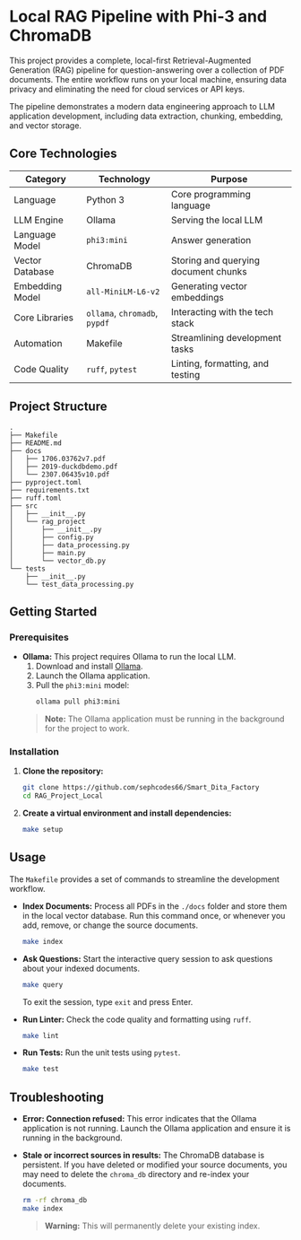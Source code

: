 # Local RAG Pipeline with Phi-3 and ChromaDB

This project provides a complete, local-first Retrieval-Augmented Generation (RAG) pipeline for question-answering over a collection of PDF documents. The entire workflow runs on your local machine, ensuring data privacy and eliminating the need for cloud services or API keys.

The pipeline demonstrates a modern data engineering approach to LLM application development, including data extraction, chunking, embedding, and vector storage.

## Core Technologies

| Category          | Technology         | Purpose                               |
| ----------------- | ------------------ | ------------------------------------- |
| Language          | Python 3           | Core programming language             |
| LLM Engine        | Ollama             | Serving the local LLM                 |
| Language Model    | `phi3:mini`        | Answer generation                     |
| Vector Database   | ChromaDB           | Storing and querying document chunks  |
| Embedding Model   | `all-MiniLM-L6-v2` | Generating vector embeddings          |
| Core Libraries    | `ollama`, `chromadb`, `pypdf` | Interacting with the tech stack       |
| Automation        | Makefile           | Streamlining development tasks        |
| Code Quality      | `ruff`, `pytest`   | Linting, formatting, and testing      |

## Project Structure

```
.
├── Makefile
├── README.md
├── docs
│   ├── 1706.03762v7.pdf
│   ├── 2019-duckdbdemo.pdf
│   └── 2307.06435v10.pdf
├── pyproject.toml
├── requirements.txt
├── ruff.toml
├── src
│   ├── __init__.py
│   └── rag_project
│       ├── __init__.py
│       ├── config.py
│       ├── data_processing.py
│       ├── main.py
│       └── vector_db.py
└── tests
    ├── __init__.py
    └── test_data_processing.py
```

## Getting Started

### Prerequisites

- **Ollama:** This project requires Ollama to run the local LLM.
  1. Download and install [Ollama](https://ollama.com/).
  2. Launch the Ollama application.
  3. Pull the `phi3:mini` model:
     ```bash
     ollama pull phi3:mini
     ```
  > **Note:** The Ollama application must be running in the background for the project to work.

### Installation

1.  **Clone the repository:**
    ```bash
    git clone https://github.com/sephcodes66/Smart_Dita_Factory
    cd RAG_Project_Local
    ```

2.  **Create a virtual environment and install dependencies:**
    ```bash
    make setup
    ```

## Usage

The `Makefile` provides a set of commands to streamline the development workflow.

-   **Index Documents:**
    Process all PDFs in the `./docs` folder and store them in the local vector database. Run this command once, or whenever you add, remove, or change the source documents.
    ```bash
    make index
    ```

-   **Ask Questions:**
    Start the interactive query session to ask questions about your indexed documents.
    ```bash
    make query
    ```
    To exit the session, type `exit` and press Enter.

-   **Run Linter:**
    Check the code quality and formatting using `ruff`.
    ```bash
    make lint
    ```

-   **Run Tests:**
    Run the unit tests using `pytest`.
    ```bash
    make test
    ```

## Troubleshooting

-   **Error: Connection refused:**
    This error indicates that the Ollama application is not running. Launch the Ollama application and ensure it is running in the background.

-   **Stale or incorrect sources in results:**
    The ChromaDB database is persistent. If you have deleted or modified your source documents, you may need to delete the `chroma_db` directory and re-index your documents.
    ```bash
    rm -rf chroma_db
    make index
    ```
    > **Warning:** This will permanently delete your existing index.